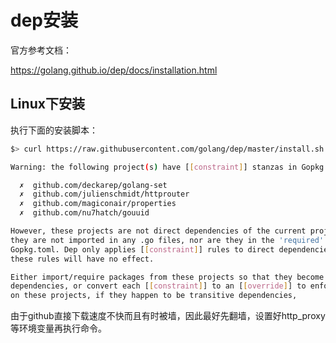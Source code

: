 # dep安装

官方参考文档：

https://golang.github.io/dep/docs/installation.html

## Linux下安装

执行下面的安装脚本：

```bash
$> curl https://raw.githubusercontent.com/golang/dep/master/install.sh | sh

Warning: the following project(s) have [[constraint]] stanzas in Gopkg.toml:

  ✗  github.com/deckarep/golang-set
  ✗  github.com/julienschmidt/httprouter
  ✗  github.com/magiconair/properties
  ✗  github.com/nu7hatch/gouuid

However, these projects are not direct dependencies of the current project:
they are not imported in any .go files, nor are they in the 'required' list in
Gopkg.toml. Dep only applies [[constraint]] rules to direct dependencies, so
these rules will have no effect.

Either import/require packages from these projects so that they become direct
dependencies, or convert each [[constraint]] to an [[override]] to enforce rules
on these projects, if they happen to be transitive dependencies,

```

由于github直接下载速度不快而且有时被墙，因此最好先翻墙，设置好http_proxy等环境变量再执行命令。



